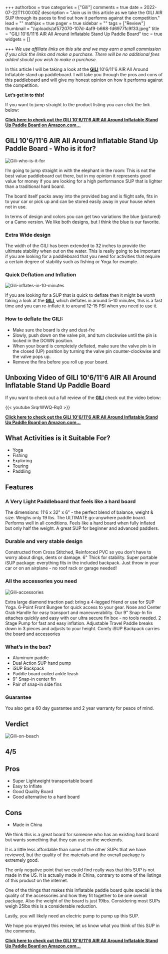 +++
authorbox = true
categories = ["Gili"]
comments = true
date = 2022-07-22T11:00:00Z
description = "Join us in this article as we take the GILI AIR SUP through its paces to find out how it performs against the competition."
lead = ""
mathjax = true
pager = true
sidebar = ""
tags = ["Review"]
thumbnail = "/uploads/af572070-107d-4af9-b668-fd6977fc9f33.jpeg"
title = "GILI 10'6/11'6 AIR All Around Inflatable Stand Up Paddle Board"
toc = true
widgets = []

+++
_We use affiliate links on this site and we may earn a small commission if you click the links and make a purchase. There will be no additional fees added should you wish to make a purchase._

In this article I will be taking a look at the [**GILI**](/categories/gili/) 10'6/11'6 AIR All Around Inflatable stand up paddleboard. I will take you through the pros and cons of this paddleboard and will give my honest opinion on how it performs against the competition.

**Let’s get in to this!**

If you want to jump straight to the product listing you can click the link below:

[**Click here to check out the GILI 10'6/11'6 AIR All Around Inflatable Stand Up Paddle Board on Amazon.com...**](https://www.amazon.com/Gili-Around-Inflatable-Stand-Paddle/dp/B0987XRY11?th=1&linkCode=ll1&tag=paddleboardmaster-20&linkId=316234526beb63b88791f60db302c1ba&language=en_US&ref_=as_li_ss_tl)

## GILI 10'6/11'6 AIR All Around Inflatable Stand Up Paddle Board - Who is it for?

![Gili-who-is-it-for](/uploads/585155f8-e2a9-4c29-83bd-0f1ecba86e77.jpeg "Gili-who-is-it-for")

I’m going to jump straight in with the elephant in the room:  This is not the best value paddleboard out there, but in my opinion it represents good value for money if you are looking for a high performance SUP that is lighter than a traditional hard board.

The board itself packs away into the provided bag and is flight safe, fits in to your car or pick up and can be stored easily away in your house when not in use.

In terms of design and colors you can get two variations the blue (pictured) or a Camo version.  We like both designs, but I think the blue is our favorite.

### Extra Wide design

The width of the GILI has been extended to 32 inches to provide the ultimate stability when out on the water.  This is really going to be important if you are looking for a paddleboard that you need for activities that require a certain degree of stability such as fishing or Yoga for example.

### Quick Deflation and Inflation

![Gili-inflates-in-10-minutes](/uploads/b981d37d-3e02-4d4c-b0a6-6855d086914f.jpeg "Gili-inflates-in-10-minutes")

If you are looking for a SUP that is quick to deflate then it might be worth taking a look at the [**GILI**](/categories/gili/), which deflates in around 5-10 minutes, this is a fast time and you can re-inflate it to around 12-15 PSI when you need to use it.

### How to deflate the GILI:

* Make sure the board is dry and dust-fre
* Slowly, push down on the valve pin, and turn clockwise until the pin is locked in the DOWN position.
* When your board is completely deflated, make sure the valve pin is in the closed (UP) position by turning the valve pin counter-clockwise and the valve pops up.
* Remove the fins before you roll up your board.

## Unboxing Video of GILI 10'6/11'6 AIR All Around Inflatable Stand Up Paddle Board

If you want to check out a full review of the [**GILI**](/categories/gili/) check out the video below:

{{< youtube SrqrWWQ-Rq0 >}}

[**Click here to check out the GILI 10'6/11'6 AIR All Around Inflatable Stand Up Paddle Board on Amazon.com...**](https://www.amazon.com/Gili-Around-Inflatable-Stand-Paddle/dp/B0987XRY11?th=1&linkCode=ll1&tag=paddleboardmaster-20&linkId=316234526beb63b88791f60db302c1ba&language=en_US&ref_=as_li_ss_tl)

## What Activities is it Suitable For?

* Yoga
* Fishing
* Exploring
* Touring
* Paddling

## Features

### A Very Light Paddleboard that feels like a hard board

The dimensions: 11'6 x 32" x 6” - the perfect blend of balance, weight & size. Weighs only 19 lbs. The ULTIMATE go-anywhere paddle board. Performs well in all conditions. Feels like a hard board when fully inflated but only half the weight. A great SUP for beginner and advanced paddlers.

### Durable and very stable design

Constructed from Cross Stitched, Reinforced PVC so you don't have to worry about dings, dents or damage. 6" Thick for stability. Super portable iSUP package: everything fits in the included backpack. Just throw in your car or on an airplane - no roof rack or garage needed!

### All the accessories you need

![Gili-accessories](/uploads/d4e4346e-625d-4f47-b78c-e8012459a151.jpeg "Gili-accessories")

Extra large diamond traction pad: bring a 4-legged friend or use for SUP Yoga. 6-Point Front Bungee for quick access to your gear. Nose and Center Grab Handle for easy transport and maneuverability. Our 9” Snap-In fin attaches quickly and easy with our ultra secure fin box - no tools needed. 2 Stage Pump for fast and easy inflation. Adjustable Travel Paddle breaks down in 3 pieces and adjusts to your height. Comfy iSUP Backpack carries the board and accessories

### What’s in the box?

* Aluminum paddle
* Dual Action SUP hand pump
* iSUP Backpack
* Paddle board coiled ankle leash
* 9" Snap-in center fin
* Pair of snap-in side fins

### Guarantee

You also get a 60 day guarantee and 2 year warranty for peace of mind.

## Verdict

![Gili-on-beach](/uploads/b5ffede0-712c-4c47-91ad-289fbab4e4fc.jpeg "Gili-on-beach")

## 4/5

## Pros

* Super Lightweight transportable board
* Easy to Inflate
* Good Quality Board
* Good alternative to a hard board

## Cons

* Made in China

We think this is a great board for someone who has an existing hard board but wants something that they can use on the weekends.

It is a little less affordable than some of the other SUPs that we have reviewed, but the quality of the materials and the overall package is extremely good.

The only negative point that we could find really was that this SUP is not made in the US.  It is actually made in China, contrary to some of the listings of this product on the internet.

One of the things that makes this inflatable paddle board quite special is the quality of the accessories and how they fit together to be one overall package.  Also the weight of the board is just 19lbs.  Considering most SUPs weigh 25lbs this is a considerable reduction.

Lastly, you will likely need an electric pump to pump up this SUP.

We hope you enjoyed this review, let us know what you think of this SUP in the comments.

[**Click here to check out the GILI 10'6/11'6 AIR All Around Inflatable Stand Up Paddle Board on Amazon.com...**](https://www.amazon.com/Gili-Around-Inflatable-Stand-Paddle/dp/B0987XRY11?th=1&linkCode=ll1&tag=paddleboardmaster-20&linkId=316234526beb63b88791f60db302c1ba&language=en_US&ref_=as_li_ss_tl)